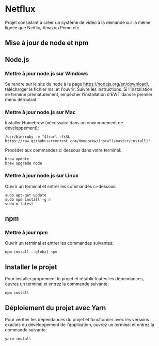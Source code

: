 # Netflux
Projet consistant à créer un système de vidéo à la demande sur la même lignée que Netflix, Amazon Prime etc.


## Mise à jour de node et npm

## Node.js

### Mettre à jour node.js sur Windows
Se rendre sur le site de node à la page https://nodejs.org/en/download/, télécharger le fichier msi et l'ouvrir.
Suivre les instructions.
Si l'installation se termine prématurément, empêcher l'installation d'EWT dans le premier menu déroulant.

### Mettre à jour node.js sur Mac
Installer Homebrew (nécessaire dans un environnement de développement):
```
/usr/bin/ruby -e "$(curl -fsSL https://raw.githubusercontent.com/Homebrew/install/master/install)"
```

Procéder aux commandes ci dessous dans votre terminal:
```
brew update
brew upgrade node
```

### Mettre à jour node.js sur Linux
Ouvrir un terminal et entrer les commandes ci-dessous:
```
sudo apt-get update
sudo npm install -g n
sudo n latest
```

## npm

### Mettre à jour npm
Ouvrir un terminal et entrer les commandes suivantes:
```
npm install --global npm
```


## Installer le projet
Pour installer proprement le projet et rétablir toutes les dépendances, ouvrez un terminal et entrez la commande suivante:
```
npm install
```

## Déploiement du projet avec Yarn
Pour vérifier les dépendances du projet et fonctionner avec les versions exactes du développement de l'application, ouvrez un terminal et entrez la commande suivante:
```
yarn install
```